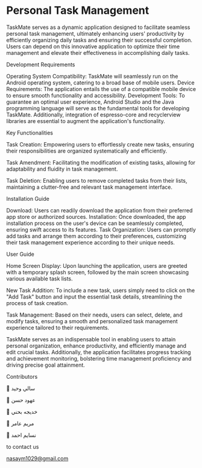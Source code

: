 # Personal Task Management

TaskMate serves as a dynamic application designed to facilitate seamless personal task management, ultimately enhancing users' productivity by efficiently organizing daily tasks and ensuring their successful completion. Users can depend on this innovative application to optimize their time management and elevate their effectiveness in accomplishing daily tasks.

Development Requirements

Operating System Compatibility: TaskMate will seamlessly run on the Android operating system, catering to a broad base of mobile users.
Device Requirements: The application entails the use of a compatible mobile device to ensure smooth functionality and accessibility.
Development Tools: To guarantee an optimal user experience, Android Studio and the Java programming language will serve as the fundamental tools for developing TaskMate. Additionally, integration of espresso-core and recyclerview libraries are essential to augment the application's functionality.

Key Functionalities

Task Creation: Empowering users to effortlessly create new tasks, ensuring their responsibilities are organized systematically and efficiently.

Task Amendment: Facilitating the modification of existing tasks, allowing for adaptability and fluidity in task management.

Task Deletion: Enabling users to remove completed tasks from their lists, maintaining a clutter-free and relevant task management interface.

Installation Guide


Download: Users can readily download the application from their preferred app store or authorized sources.
Installation: Once downloaded, the app installation process on the user's device can be seamlessly completed, ensuring swift access to its features.
Task Organization: Users can promptly add tasks and arrange them according to their preferences, customizing their task management experience according to their unique needs.

User Guide

Home Screen Display: Upon launching the application, users are greeted with a temporary splash screen, followed by the main screen showcasing various available task lists.

New Task Addition: To include a new task, users simply need to click on the "Add Task" button and input the essential task details, streamlining the process of task creation.

Task Management: Based on their needs, users can select, delete, and modify tasks, ensuring a smooth and personalized task management experience tailored to their requirements.

TaskMate serves as an indispensable tool in enabling users to attain personal organization, enhance productivity, and efficiently manage and edit crucial tasks. Additionally, the application facilitates progress tracking and achievement monitoring, bolstering time management proficiency and driving precise goal attainment.

Contributors

	سالي وحيد 

	عهود حسن 

	خديجه بحني 

	مريم عامر

	نسايم احمد

to contact us

nasaym1029@gmail.com


